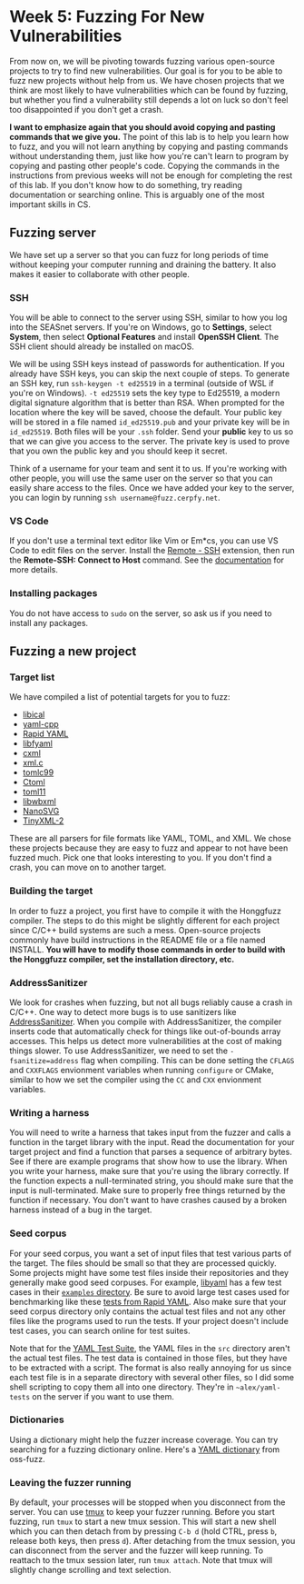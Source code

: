 # Week 5: Fuzzing For New Vulnerabilities

From now on, we will be pivoting towards fuzzing various open-source projects to try to find new vulnerabilities.
Our goal is for you to be able to fuzz new projects without help from us.
We have chosen projects that we think are most likely to have vulnerabilities which can be found by fuzzing, but whether you find a vulnerability still depends a lot on luck so don't feel too disappointed if you don't get a crash.

**I want to emphasize again that you should avoid copying and pasting commands that we give you.**
The point of this lab is to help you learn how to fuzz, and you will not learn anything by copying and pasting commands without understanding them, just like how you're can't learn to program by copying and pasting other people's code.
Copying the commands in the instructions from previous weeks will not be enough for completing the rest of this lab.
If you don't know how to do something, try reading documentation or searching online.
This is arguably one of the most important skills in CS.

## Fuzzing server

We have set up a server so that you can fuzz for long periods of time without keeping your computer running and draining the battery.
It also makes it easier to collaborate with other people.

### SSH

You will be able to connect to the server using SSH, similar to how you log into the SEASnet servers.
If you're on Windows, go to **Settings**, select **System**, then select **Optional Features** and install **OpenSSH Client**.
The SSH client should already be installed on macOS.

We will be using SSH keys instead of passwords for authentication.
If you already have SSH keys, you can skip the next couple of steps.
To generate an SSH key, run `ssh-keygen -t ed25519` in a terminal (outside of WSL if you're on Windows).
`-t ed25519` sets the key type to Ed25519, a modern digital signature algorithm that is better than RSA.
When prompted for the location where the key will be saved, choose the default.
Your public key will be stored in a file named `id_ed25519.pub` and your private key will be in `id_ed25519`.
Both files will be your `.ssh` folder.
Send your **public** key to us so that we can give you access to the server.
The private key is used to prove that you own the public key and you should keep it secret.

Think of a username for your team and sent it to us.
If you're working with other people, you will use the same user on the server so that you can easily share access to the files.
Once we have added your key to the server, you can login by running `ssh username@fuzz.cerpfy.net`.

### VS Code

If you don't use a terminal text editor like Vim or Em*cs, you can use VS Code to edit files on the server.
Install the [Remote - SSH](https://marketplace.visualstudio.com/items?itemName=ms-vscode-remote.remote-ssh) extension, then run the **Remote-SSH: Connect to Host** command.
See the [documentation](https://code.visualstudio.com/docs/remote/ssh) for more details.

### Installing packages

You do not have access to `sudo` on the server, so ask us if you need to install any packages.

## Fuzzing a new project

### Target list

We have compiled a list of potential targets for you to fuzz:

 - [libical](https://github.com/libical/libical)
 - [yaml-cpp](https://github.com/jbeder/yaml-cpp)
 - [Rapid YAML](https://github.com/biojppm/rapidyaml)
 - [libfyaml](https://github.com/pantoniou/libfyaml)
 - [cxml](https://github.com/ziord/cxml)
 - [xml.c](https://github.com/ooxi/xml.c)
 - [tomlc99](https://github.com/cktan/tomlc99)
 - [Ctoml](https://github.com/evilncrazy/ctoml)
 - [toml11](https://github.com/ToruNiina/toml11)
 - [libwbxml](https://github.com/libwbxml/libwbxml)
 - [NanoSVG](https://github.com/memononen/nanosvg)
 - [TinyXML-2](https://github.com/leethomason/tinyxml2)

These are all parsers for file formats like YAML, TOML, and XML.
We chose these projects because they are easy to fuzz and appear to not have been fuzzed much.
Pick one that looks interesting to you.
If you don't find a crash, you can move on to another target.

### Building the target

In order to fuzz a project, you first have to compile it with the Honggfuzz compiler.
The steps to do this might be slightly different for each project since C/C++ build systems are such a mess.
Open-source projects commonly have build instructions in the README file or a file named INSTALL.
**You will have to modify those commands in order to build with the Honggfuzz compiler, set the installation directory, etc.**

### AddressSanitizer

We look for crashes when fuzzing, but not all bugs reliably cause a crash in C/C++.
One way to detect more bugs is to use sanitizers like [AddressSanitizer](https://github.com/google/sanitizers/wiki/AddressSanitizer).
When you compile with AddressSanitizer, the compiler inserts code that automatically check for things like out-of-bounds array accesses.
This helps us detect more vulnerabilities at the cost of making things slower.
To use AddressSanitizer, we need to set the `-fsanitize=address` flag when compiling.
This can be done setting the `CFLAGS` and `CXXFLAGS` envionment variables when running `configure` or CMake, similar to how we set the compiler using the `CC` and `CXX` envionment variables.

### Writing a harness

You will need to write a harness that takes input from the fuzzer and calls a function in the target library with the input.
Read the documentation for your target project and find a function that parses a sequence of arbitrary bytes.
See if there are example programs that show how to use the library.
When you write your harness, make sure that you're using the library correctly.
If the function expects a null-terminated string, you should make sure that the input is null-terminated.
Make sure to properly free things returned by the function if necessary.
You don't want to have crashes caused by a broken harness instead of a bug in the target.

### Seed corpus

For your seed corpus, you want a set of input files that test various parts of the target.
The files should be small so that they are processed quickly.
Some projects might have some test files inside their repositories and they generally make good seed corpuses.
For example, [libyaml](https://github.com/yaml/libyaml) has a few test cases in their [`examples` directory](https://github.com/yaml/libyaml/tree/master/examples).
Be sure to avoid large test cases used for benchmarking like these [tests from Rapid YAML](https://github.com/biojppm/rapidyaml/tree/master/bm/cases).
Also make sure that your seed corpus directory only contains the actual test files and not any other files like the programs used to run the tests.
If your project doesn't include test cases, you can search online for test suites.

Note that for the [YAML Test Suite](https://github.com/yaml/yaml-test-suite), the YAML files in the `src` directory aren't the actual test files.
The test data is contained in those files, but they have to be extracted with a script.
The format is also really annoying for us since each test file is in a separate directory with several other files, so I did some shell scripting to copy them all into one directory.
They're in `~alex/yaml-tests` on the server if you want to use them.

### Dictionaries

Using a dictionary might help the fuzzer increase coverage.
You can try searching for a fuzzing dictionary online.
Here's a [YAML dictionary](https://github.com/google/oss-fuzz/blob/master/projects/libyaml/yaml.dict) from oss-fuzz.

### Leaving the fuzzer running

By default, your processes will be stopped when you disconnect from the server.
You can use [tmux](https://github.com/tmux/tmux) to keep your fuzzer running.
Before you start fuzzing, run `tmux` to start a new tmux session.
This will start a new shell which you can then detach from by pressing `C-b d` (hold CTRL, press `b`, release both keys, then press `d`).
After detaching from the tmux session, you can disconnect from the server and the fuzzer will keep running.
To reattach to the tmux session later, run `tmux attach`.
Note that tmux will slightly change scrolling and text selection.
